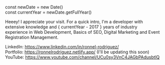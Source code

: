 const newDate = new Date() <br/>
const currentYear = newDate.getFullYear()

Heeey! I appreciate your visit. For a quick intro, I'm a developer with extensive knowledge and { currentYear - 2017 } years of industry experience in Web Development, Basics of SEO, Digital Marketing and Event Registration Management.

LinkedIn:  https://www.linkedin.com/in/ronnel-rodriguez/ <br/>
Portfolio: https://ronnelrodriguez.netlify.app/ (I'll be updating this soon) <br/>
YouTube:   https://www.youtube.com/channel/UCu0sy3VnC4JAGbPAdusbtlQ

<!---
lennorrodriguez08/lennorrodriguez08 is a ✨ special ✨ repository because its `README.md` (this file) appears on your GitHub profile.
You can click the Preview link to take a look at your changes.
--->
